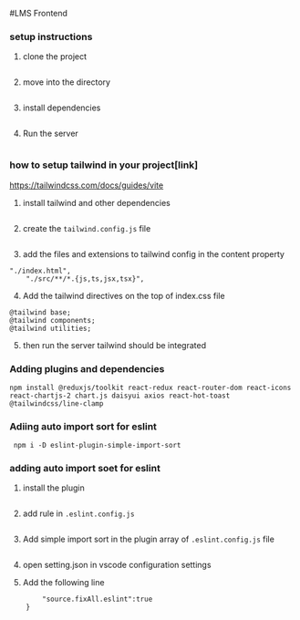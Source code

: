 #LMS Frontend

### setup instructions

1. clone the project
```git clone https://github.com/nishant0patil/lms-frontend-en.git
```

2. move into the directory
```cd lms_frontend
```

3. install dependencies
```npm i
```

4. Run the server
```npm run dev
```

### how to setup tailwind in your project[link]
https://tailwindcss.com/docs/guides/vite

1. install tailwind and other dependencies
```npm install -D tailwindcss postcss autoprefixer
```
2. create the `tailwind.config.js` file
```npx tailwindcss init -p
```
3. add the files and extensions to tailwind config in the content property
```
"./index.html",
    "./src/**/*.{js,ts,jsx,tsx}",
```
4. Add the tailwind directives on the top of index.css file
```
@tailwind base;
@tailwind components;
@tailwind utilities;

```
5. then run the server tailwind should be integrated

### Adding plugins and dependencies
```
npm install @reduxjs/toolkit react-redux react-router-dom react-icons react-chartjs-2 chart.js daisyui axios react-hot-toast @tailwindcss/line-clamp
```
### Adiing auto import sort for eslint
```
 npm i -D eslint-plugin-simple-import-sort

```
### adding auto import soet for eslint

1. install the plugin 

```npm i -D eslint-plugin-simple-import-sort
```
2. add rule in `.eslint.config.js`

```'simple-import-sort/imports':'error'
```
3. Add simple import sort in the plugin array of `.eslint.config.js` file

```plugins:[...,'simple-import-sort']
```
4. open setting.json in vscode configuration settings

5. Add the following line 

```"editor.CodeActionOnSave":{
        "source.fixAll.eslint":true
    }
```
